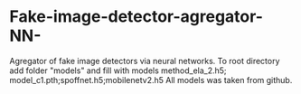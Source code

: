# Fake-image-detector-agregator-NN-
Agregator of fake image detectors via neural networks. 
To root directory add folder "models" and fill with models method_ela_2.h5; model_c1.pth;spoffnet.h5;mobilenetv2.h5 
All models was taken from github.
